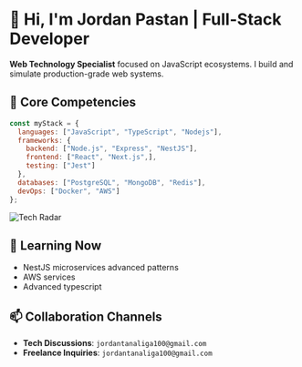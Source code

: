 # 👋 Hi, I'm Jordan Pastan | Full-Stack Developer

**Web Technology Specialist** focused on JavaScript ecosystems. I build and simulate production-grade web systems.

## 🚀 Core Competencies
```javascript
const myStack = {
  languages: ["JavaScript", "TypeScript", "Nodejs"],
  frameworks: {
    backend: ["Node.js", "Express", "NestJS"],
    frontend: ["React", "Next.js",],
    testing: ["Jest"]
  },
  databases: ["PostgreSQL", "MongoDB", "Redis"],
  devOps: ["Docker", "AWS"]
};

```
![Tech Radar](https://skillicons.dev/icons?i=js,ts,nodejs,express,nestjs,react,nextjs,aws,docker,postgres,mongodb,redis,stripe)


## 🌱 Learning Now
- NestJS microservices advanced patterns
- AWS services
- Advanced typescript 

## 📫 Collaboration Channels
- **Tech Discussions**: `jordantanaliga100@gmail.com`
- **Freelance Inquiries**: `jordantanaliga100@gmail.com`



